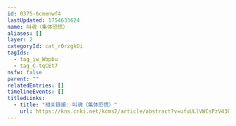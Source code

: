 ```yaml
---
id: 0375-6cmenwf4
lastUpdated: 1754633624
name: 叫魂（集体恐慌）
aliases: []
layer: 2
categoryId: cat_r0rzgkOi
tagIds:
  - tag_iw_Wbpbu
  - tag_C-tqCEt7
nsfw: false
parent: ""
relatedEntries: []
timelineEvents: []
titledLinks:
  - title: "相关链接: 叫魂（集体恐慌）"
    url: https://kns.cnki.net/kcms2/article/abstract?v=ufuULlVWCsPzV43kx4UxvofKuzjSraALRWW5Ve4R1Sw3UVubULBKb7pTfZDy57w6vXKh22mn9aVzfYgnUiTMNMaPT1BknMMVRDRTjGSLeYAr_bGd_FGuX31427wKAXFovLZX2M1fUejyDHgAufGv5-w2RH3ITG1DQL3HXnjvXPM1zL1NkUGTBhChG8lV378B&uniplatform=NZKPT&language=CHS
---
```


